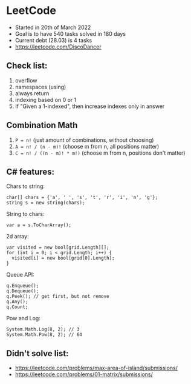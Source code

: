 # LeetCode

- Started in 20th of March 2022
- Goal is to have 540 tasks solved in 180 days
- Current debt (28.03) is 4 tasks
- https://leetcode.com/DiscoDancer

## Check list:
1. overflow
2. namespaces (using)
3. always return
4. indexing based on 0 or 1
5. If "Given a 1-indexed", then increase indexes only in answer

## Combination Math

1. ```P = n!``` (just amount of combinations, without choosing)
2. ```A = n! / (n - m)!``` (choose m from n, all positions matter)
3. ```C = n! / ((n - m)! * m!)``` (choose m from n, positions don't matter)

## C# features:

Chars to string:
```
char[] chars = {'a', ' ', 's', 't', 'r', 'i', 'n', 'g'};
string s = new string(chars);
```

String to chars:
```
var a = s.ToCharArray();
```

2d array:
```
var visited = new bool[grid.Length][];
for (int i = 0; i < grid.Length; i++) {
  visited[i] = new bool[grid[0].Length];
}
```

Queue API:
```
q.Enqueue();
q.Dequeue();
q.Peek(); // get first, but not remove
q.Any();
q.Count; 
```

Pow and Log:
```
System.Math.Log(8, 2); // 3
System.Math.Pow(8, 2); // 64 
```

## Didn't solve list:
- https://leetcode.com/problems/max-area-of-island/submissions/
- https://leetcode.com/problems/01-matrix/submissions/

